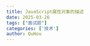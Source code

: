 ```yaml
---
title: JavaScript属性对象的描述
date: 2025-03-26
tags: ["面试题"]
categories: ['技术']
author: QuHou
---
```



```js

```